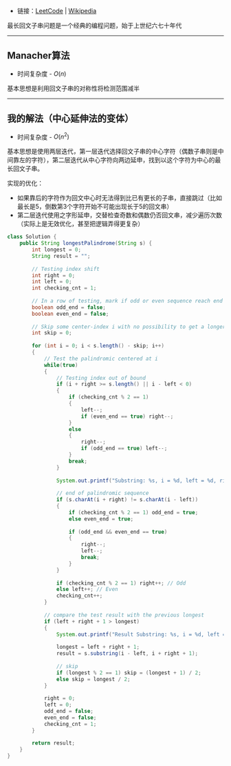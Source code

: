 + 链接：[LeetCode](https://leetcode.com/problems/longest-palindromic-substring/description/) | [Wikipedia](https://en.wikipedia.org/wiki/Longest_palindromic_substring)

最长回文子串问题是一个经典的编程问题，始于上世纪六七十年代

---
## Manacher算法

+ 时间复杂度 - $O(n)$

基本思想是利用回文子串的对称性将检测范围减半

---
## 我的解法（中心延伸法的变体）

+ 时间复杂度 - $O(n^2)$

基本思想是使用两层迭代，第一层迭代选择回文子串的中心字符（偶数子串则是中间靠左的字符），第二层迭代从中心字符向两边延申，找到以这个字符为中心的最长回文子串。

实现的优化：

+ 如果靠后的字符作为回文中心时无法得到比已有更长的子串，直接跳过（比如最长是5，倒数第3个字符开始不可能出现长于5的回文串）
+ 第二层迭代使用之字形延申，交替检查奇数和偶数仍否回文串，减少遍历次数（实际上是无效优化，甚至把逻辑弄得更复杂）

```java
class Solution {  
    public String longestPalindrome(String s) {  
        int longest = 0;  
        String result = "";  
  
        // Testing index shift  
        int right = 0;  
        int left = 0;  
        int checking_cnt = 1;  
  
        // In a row of testing, mark if odd or even sequence reach end  
        boolean odd_end = false;  
        boolean even_end = false;  
  
        // Skip some center-index i with no possibility to get a longer string at the end  
        int skip = 0;  
  
        for (int i = 0; i < s.length() - skip; i++)  
        {  
            // Test the palindromic centered at i  
            while(true)  
            {  
                // Testing index out of bound  
                if (i + right >= s.length() || i - left < 0)  
                {  
                    if (checking_cnt % 2 == 1)  
                    {  
                        left--;  
                        if (even_end == true) right--;  
                    }  
                    else  
                    {  
                        right--;  
                        if (odd_end == true) left--;  
                    }  
                    break;  
                }  
  
                System.out.printf("Substring: %s, i = %d, left = %d, right = %d\n", s.substring(i - left, i + right + 1), i, left, right);  
  
                // end of palindromic sequence  
                if (s.charAt(i + right) != s.charAt(i - left))  
                {  
                    if (checking_cnt % 2 == 1) odd_end = true;  
                    else even_end = true;  
  
                    if (odd_end && even_end == true)  
                    {  
                        right--;  
                        left--;  
                        break;  
                    }  
                }  
  
                if (checking_cnt % 2 == 1) right++; // Odd  
                else left++; // Even  
                checking_cnt++;  
            }  
  
            // compare the test result with the previous longest  
            if (left + right + 1 > longest)  
            {  
                System.out.printf("Result Substring: %s, i = %d, left = %d, right = %d\n", s.substring(i - left, i + right + 1), i, left, right); 
                 
                longest = left + right + 1;  
                result = s.substring(i - left, i + right + 1);  
  
                // skip  
                if (longest % 2 == 1) skip = (longest + 1) / 2;  
                else skip = longest / 2;  
            }  
  
            right = 0;  
            left = 0;  
            odd_end = false;  
            even_end = false;  
            checking_cnt = 1;  
        }  
  
        return result;  
    }  
}
```


